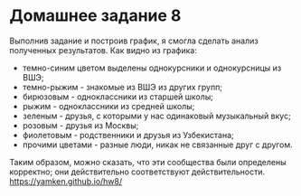# Домашнее задание 8
Выполнив задание и построив график, я смогла сделать анализ полученных результатов. Как видно из графика:

   + темно-синим цветом выделены однокурсники и однокурсницы из ВШЭ; 
   + темно-рыжим - знакомые из ВШЭ из других групп; 
   + бирюзовым - одноклассники из старшей школы; 
   + рыжим - одноклассники из средней школы; 
   + зеленым - друзья, с которыми у нас одинаковый музыкальный вкус; 
   + розовым - друзья из Москвы; 
   + фиолетовым - родственники и друзья из Узбекистана; 
   + прочими цветами - разные люди, никак не связанные друг с другом.

Таким образом, можно сказать, что эти сообщества были определены корректно; они действительно соответствуют действительности.
https://yamken.github.io/hw8/
